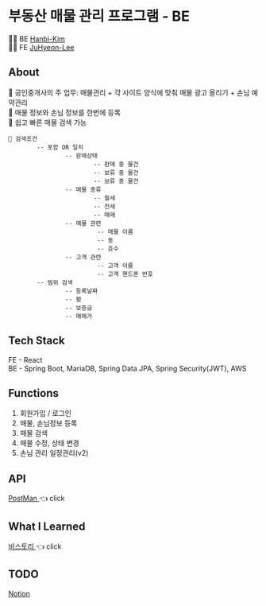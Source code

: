 # 부동산 매물 관리 프로그램 - BE

👩‍💻 BE <a href="https://github.com/hanbi97/Boodong-Server">Hanbi-Kim</a> <br>
👨‍💻 FE <a href="https://github.com/JuHyeon-Lee/Boodong-Client">JuHyeon-Lee</a>

## About
📌 공인중개사의 주 업무: 매물관리 + 각 사이트 양식에 맞춰 매물 광고 올리기 + 손님 예약관리 <br>
📌 매물 정보와 손님 정보를 한번에 등록 <br>
📌 쉽고 빠른 매물 검색 가능
```
🔎 검색조건
        -- 포함 OR 일치
                -- 판매상태
                        -- 판매 중 물건
                        -- 보류 중 물건
                        -- 보류 중 물건
                -- 매물 종류
                        -- 월세
                        -- 전세
                        -- 매매
                -- 매물 관련
                         -- 매물 이름
                         -- 동
                         -- 호수                       
                -- 고객 관련
                         -- 고객 이름
                         -- 고객 핸드폰 번호
        -- 범위 검색
                -- 등록날짜                     
                -- 평
                -- 보증금               
                -- 매매가    
```


## Tech Stack
FE - React <br>
BE - Spring Boot, MariaDB, Spring Data JPA, Spring Security(JWT), AWS

## Functions
1. 회원가입 / 로그인
2. 매물, 손님정보 등록
3. 매물 검색
4. 매물 수정, 상태 변경
5. 손님 관리
일정관리(v2)

## API
<a href="https://documenter.getpostman.com/view/4405431/Tz5jeKsq">
PostMan </a> 👈 click


## What I Learned
<a href="https://hanbi97.tistory.com/category/%ED%94%84%EB%A1%9C%EC%A0%9D%ED%8A%B8/Boodong-BE">
비스토리 </a> 👈 click

## TODO
<a href="https://www.notion.so/everybday/todo-dce1a28ced3446209e7ca4c1cb2053c6">
Notion </a>


